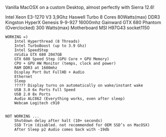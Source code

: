 Vanilla MacOSX on a custom Desktop, almost perfectly with Sierra 12.6!

Intel Xeon E3-1270 V3 3,9Ghz Haswell Turbo 8 Cores 80Watts(max)
DDR3 Kingston HyperX Genesis 9-9-927 16000mhz
Gainward GTX 680 Phantom (Overclocked) 300 Watts(max)
Motherboard MSI H97G43 socket1150 

    WORKING =)
        Intel Hyperthread (8 Threads)
        Intel TurboBoost (up to 3.9 Ghz)
        Intel SpeedStep 
        nVidia GTX 680 2047GB
        GTX 680 Speed Step (GPU Core + GPU Memory) 
        CPU + GPU HW Monitor (temps, clock and power) 
        RAM DDR3 at 1600mhz
        Display Port Out FullHD + Audio
        Ethernet 
        Sleep 
        ????? Display turns on automatically on wake/instant wake	
        USB 3.0 6x Ports Full Speed
        USB 2.0 8x Ports
        Audio ALC862 (Everything works, even after sleep)
        Webcam Logitech c910


    NOT WORKING ...
        Shutdown delay after halt (10+ seconds)
        SSD Trim (disabled. not recommended for OEM SSD’s on MacOSX)
        After Sleep p2 Audio comes back with -19db 

